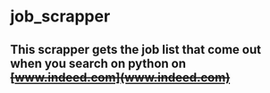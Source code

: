 # job_scrapper

## This scrapper gets the job list that come out when you search on python on ~~[www.indeed.com](www.indeed.com)~~